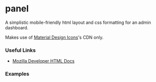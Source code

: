 # panel

A simplistic mobile-friendly html layout and css formatting for an admin dashboard.

Makes use of [Material Design Icons](https://materialdesignicons.com/)'s CDN only.

### Useful Links

- [Mozilla Developer HTML Docs](https://developer.mozilla.org/en-US/docs/Web/HTML)

### Examples
